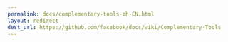 ```yaml
---
permalink: docs/complementary-tools-zh-CN.html
layout: redirect
dest_url: https://github.com/facebook/docs/wiki/Complementary-Tools
---
```

